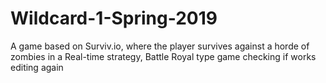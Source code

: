# Wildcard-1-Spring-2019
A game based on Surviv.io, where the player survives against a horde of zombies in a Real-time strategy, Battle Royal type game
checking if works
editing again
